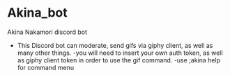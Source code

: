 # Akina_bot
Akina Nakamori discord bot
- This Discord bot can moderate, send gifs via giphy client, as well as many other things. 
-you will need to insert your own auth token, as well as giphy client token in order to use the gif command.
-use ;akina help for command menu
